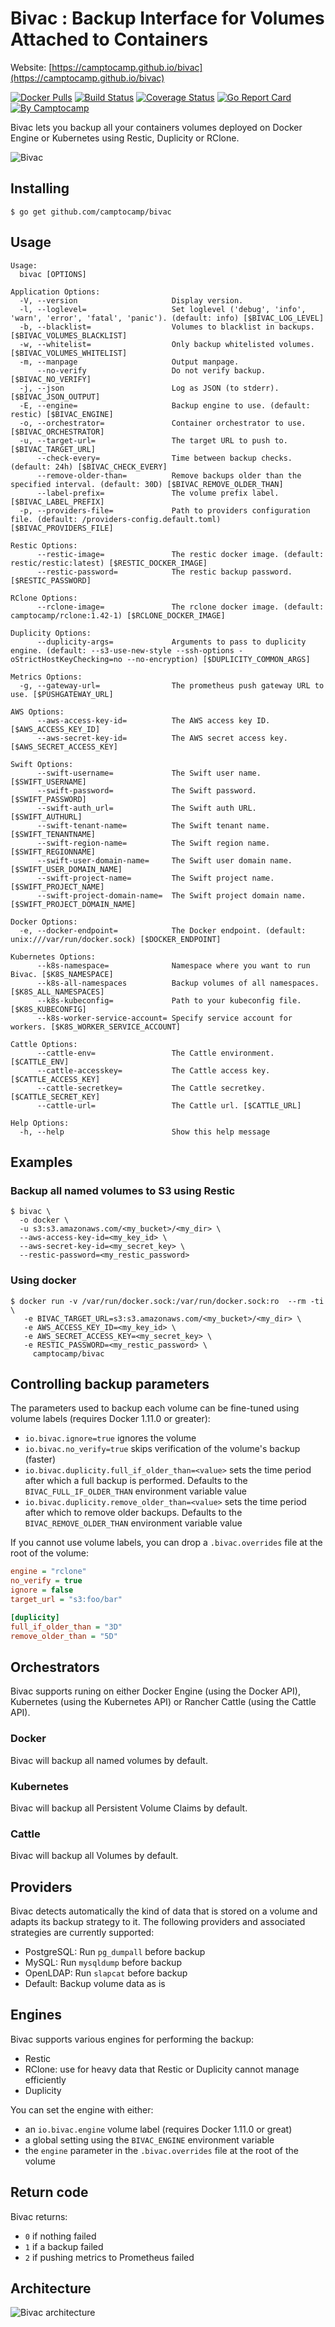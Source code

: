 Bivac : Backup Interface for Volumes Attached to Containers
===========================================================

Website: [https://camptocamp.github.io/bivac](https://camptocamp.github.io/bivac)


[![Docker Pulls](https://img.shields.io/docker/pulls/camptocamp/bivac.svg)](https://hub.docker.com/r/camptocamp/bivac/)
[![Build Status](https://img.shields.io/travis/camptocamp/bivac/master.svg)](https://travis-ci.org/camptocamp/bivac)
[![Coverage Status](https://img.shields.io/coveralls/camptocamp/bivac.svg)](https://coveralls.io/r/camptocamp/bivac?branch=master)
[![Go Report Card](https://goreportcard.com/badge/github.com/camptocamp/bivac)](https://goreportcard.com/report/github.com/camptocamp/bivac)
[![By Camptocamp](https://img.shields.io/badge/by-camptocamp-fb7047.svg)](http://www.camptocamp.com)


Bivac lets you backup all your containers volumes deployed on Docker Engine or Kubernetes using Restic, Duplicity or RClone.

![Bivac](img/bivac_small.png)


## Installing

```shell
$ go get github.com/camptocamp/bivac
```

## Usage

```shell
Usage:
  bivac [OPTIONS]

Application Options:
  -V, --version                     Display version.
  -l, --loglevel=                   Set loglevel ('debug', 'info', 'warn', 'error', 'fatal', 'panic'). (default: info) [$BIVAC_LOG_LEVEL]
  -b, --blacklist=                  Volumes to blacklist in backups. [$BIVAC_VOLUMES_BLACKLIST]
  -w, --whitelist=                  Only backup whitelisted volumes. [$BIVAC_VOLUMES_WHITELIST]
  -m, --manpage                     Output manpage.
      --no-verify                   Do not verify backup. [$BIVAC_NO_VERIFY]
  -j, --json                        Log as JSON (to stderr). [$BIVAC_JSON_OUTPUT]
  -E, --engine=                     Backup engine to use. (default: restic) [$BIVAC_ENGINE]
  -o, --orchestrator=               Container orchestrator to use. [$BIVAC_ORCHESTRATOR]
  -u, --target-url=                 The target URL to push to. [$BIVAC_TARGET_URL]
      --check-every=                Time between backup checks. (default: 24h) [$BIVAC_CHECK_EVERY]
      --remove-older-than=          Remove backups older than the specified interval. (default: 30D) [$BIVAC_REMOVE_OLDER_THAN]
      --label-prefix=               The volume prefix label. [$BIVAC_LABEL_PREFIX]
  -p, --providers-file=             Path to providers configuration file. (default: /providers-config.default.toml) [$BIVAC_PROVIDERS_FILE]

Restic Options:
      --restic-image=               The restic docker image. (default: restic/restic:latest) [$RESTIC_DOCKER_IMAGE]
      --restic-password=            The restic backup password. [$RESTIC_PASSWORD]

RClone Options:
      --rclone-image=               The rclone docker image. (default: camptocamp/rclone:1.42-1) [$RCLONE_DOCKER_IMAGE]

Duplicity Options:
      --duplicity-args=             Arguments to pass to duplicity engine. (default: --s3-use-new-style --ssh-options -oStrictHostKeyChecking=no --no-encryption) [$DUPLICITY_COMMON_ARGS]

Metrics Options:
  -g, --gateway-url=                The prometheus push gateway URL to use. [$PUSHGATEWAY_URL]

AWS Options:
      --aws-access-key-id=          The AWS access key ID. [$AWS_ACCESS_KEY_ID]
      --aws-secret-key-id=          The AWS secret access key. [$AWS_SECRET_ACCESS_KEY]

Swift Options:
      --swift-username=             The Swift user name. [$SWIFT_USERNAME]
      --swift-password=             The Swift password. [$SWIFT_PASSWORD]
      --swift-auth_url=             The Swift auth URL. [$SWIFT_AUTHURL]
      --swift-tenant-name=          The Swift tenant name. [$SWIFT_TENANTNAME]
      --swift-region-name=          The Swift region name. [$SWIFT_REGIONNAME]
      --swift-user-domain-name=     The Swift user domain name. [$SWIFT_USER_DOMAIN_NAME]
      --swift-project-name=         The Swift project name. [$SWIFT_PROJECT_NAME]
      --swift-project-domain-name=  The Swift project domain name. [$SWIFT_PROJECT_DOMAIN_NAME]

Docker Options:
  -e, --docker-endpoint=            The Docker endpoint. (default: unix:///var/run/docker.sock) [$DOCKER_ENDPOINT]

Kubernetes Options:
      --k8s-namespace=              Namespace where you want to run Bivac. [$K8S_NAMESPACE]
      --k8s-all-namespaces          Backup volumes of all namespaces. [$K8S_ALL_NAMESPACES]
      --k8s-kubeconfig=             Path to your kubeconfig file. [$K8S_KUBECONFIG]
      --k8s-worker-service-account= Specify service account for workers. [$K8S_WORKER_SERVICE_ACCOUNT]

Cattle Options:
      --cattle-env=                 The Cattle environment. [$CATTLE_ENV]
      --cattle-accesskey=           The Cattle access key. [$CATTLE_ACCESS_KEY]
      --cattle-secretkey=           The Cattle secretkey. [$CATTLE_SECRET_KEY]
      --cattle-url=                 The Cattle url. [$CATTLE_URL]

Help Options:
  -h, --help                        Show this help message
```

## Examples

### Backup all named volumes to S3 using Restic

```shell
$ bivac \
  -o docker \
  -u s3:s3.amazonaws.com/<my_bucket>/<my_dir> \
  --aws-access-key-id=<my_key_id> \
  --aws-secret-key-id=<my_secret_key> \
  --restic-password=<my_restic_password>
```


### Using docker

```shell
$ docker run -v /var/run/docker.sock:/var/run/docker.sock:ro  --rm -ti \
   -e BIVAC_TARGET_URL=s3:s3.amazonaws.com/<my_bucket>/<my_dir> \
   -e AWS_ACCESS_KEY_ID=<my_key_id> \
   -e AWS_SECRET_ACCESS_KEY=<my_secret_key> \
   -e RESTIC_PASSWORD=<my_restic_password> \
     camptocamp/bivac
```


## Controlling backup parameters

The parameters used to backup each volume can be fine-tuned using volume labels (requires Docker 1.11.0 or greater):

- `io.bivac.ignore=true` ignores the volume
- `io.bivac.no_verify=true` skips verification of the volume's backup (faster)
- `io.bivac.duplicity.full_if_older_than=<value>` sets the time period after which a full backup is performed. Defaults to the `BIVAC_FULL_IF_OLDER_THAN` environment variable value
- `io.bivac.duplicity.remove_older_than=<value>` sets the time period after which to remove older backups. Defaults to the `BIVAC_REMOVE_OLDER_THAN` environment variable value

If you cannot use volume labels, you can drop a `.bivac.overrides` file at the root of the volume:

```ini
engine = "rclone"
no_verify = true
ignore = false
target_url = "s3:foo/bar"

[duplicity]
full_if_older_than = "3D"
remove_older_than = "5D"
```

## Orchestrators

Bivac supports runing on either Docker Engine (using the Docker API), Kubernetes (using the Kubernetes API) or Rancher Cattle (using the Cattle API).

### Docker

Bivac will backup all named volumes by default.

### Kubernetes

Bivac will backup all Persistent Volume Claims by default.

### Cattle

Bivac will backup all Volumes by default.

## Providers

Bivac detects automatically the kind of data that is stored on a volume and adapts its backup strategy to it. The following providers and associated strategies are currently supported:

* PostgreSQL: Run `pg_dumpall` before backup
* MySQL: Run `mysqldump` before backup
* OpenLDAP: Run `slapcat` before backup
* Default: Backup volume data as is


## Engines

Bivac supports various engines for performing the backup:

* Restic
* RClone: use for heavy data that Restic or Duplicity cannot manage efficiently
* Duplicity

You can set the engine with either:

* an `io.bivac.engine` volume label (requires Docker 1.11.0 or great)
* a global setting using the `BIVAC_ENGINE` environment variable
* the `engine` parameter in the `.bivac.overrides` file at the root of the volume


## Return code

Bivac returns:

* `0` if nothing failed
* `1` if a backup failed
* `2` if pushing metrics to Prometheus failed


## Architecture

![Bivac architecture](img/architecture.png)
